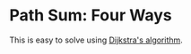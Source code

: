 # Path Sum: Four Ways
This is easy to solve using [Dijkstra's algorithm](https://en.wikipedia.org/wiki/Dijkstra%27s_algorithm).
